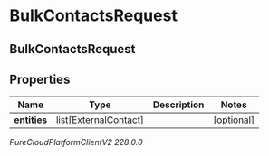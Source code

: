 # BulkContactsRequest

## BulkContactsRequest

## Properties

|Name | Type | Description | Notes|
|------------ | ------------- | ------------- | -------------|
| **entities** | [list[ExternalContact]](ExternalContact) |  | [optional] |



_PureCloudPlatformClientV2 228.0.0_

